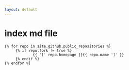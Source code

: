```yaml
---
layout: default
---
```

 # index md file

    {% for repo in site.github.public_repositories %}
         {% if repo.fork != true %}
                 {{ '[' repo.homepage }}{{ repo.name ']' }}  
         {% endif %}
    {% endfor %}
